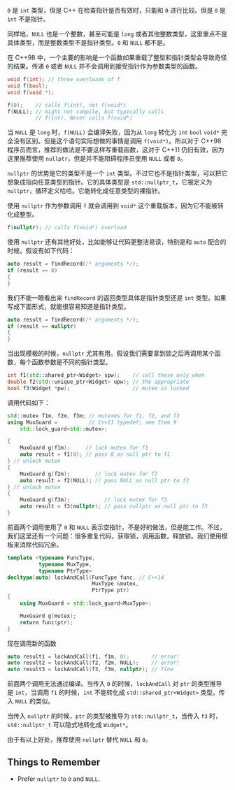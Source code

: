 `0` 是 `int` 类型，但是 C++ 在检查指针是否有效时，只能和 `0` 进行比较。但是 `0` 是 `int` 不是指针。

同样地，`NULL` 也是一个整数，甚至可能是 `long` 或者其他整数类型，这里重点不是具体类型，而是整数类型不是指针类型。`0` 和 `NULL` 都不是。

在 C++98 中，一个主要的影响是一个函数如果重载了整型和指针类型会导致奇怪的结果。传递 `0` 或者 `NULL` 并不会调用到接受指针作为参数类型的函数。
```cpp
void f(int); // three overloads of f
void f(bool);
void f(void *);

f(0);    // calls f(int), not f(void*)
f(NULL); // might not compile, but typically calls
         // f(int). Never calls f(void*)
```

当 `NULL` 是 `long` 时，`f(NULL)` 会编译失败，因为从 `long` 转化为 `int` `bool` `void*` 完全没有区别。但是这个语句实际想做的事情是调用 `f(void*)`。所以对于 C++98 程序员而言，推荐的做法是不要这样写重载函数，这对于 C++11 仍旧有效，因为这里推荐使用 `nullptr`，但是并不能阻碍程序员使用 `NULL` 或者 `0`。

`nullptr` 的优势是它的类型不是一个 `int` 类型。不过它也不是指针类型，可以把它想象成指向任意类型的指针。它的具体类型是 `std::nullptr_t`，它被定义为 `nullptr`，循环定义哈哈。它能转化成任意类型的裸指针。

使用 `nullptr` 作为参数调用 `f` 就会调用到 `void*` 这个重载版本，因为它不能被转化成整型。
```cpp
f(nullptr); // calls f(void*) overload
```

使用 `nullptr` 还有其他好处，比如能够让代码更整洁易读，特别是和 `auto` 配合的时候。假设有如下代码：
```cpp
auto result = findRecord(/* arguments */);
if (result == 0)
{
}
```

我们不能一眼看出来 `findRecord` 的返回类型具体是指针类型还是 `int` 类型。如果写成下面形式，就能很容易知道是指针类型。
```cpp
auto result = findRecord(/* arguments */);
if (result == nullptr)
{
}
```

当出现模板的时候，`nullptr` 尤其有用。假设我们需要拿到锁之后再调用某个函数，每个函数参数是不同的指针类型。
```cpp
int f1(std::shared_ptr<Widget> spw);    // call these only when
double f2(std::unique_ptr<Widget> upw); // the appropriate
bool f3(Widget *pw);                    // mutex is locked
```

调用代码如下：
```cpp
std::mutex f1m, f2m, f3m; // mutexes for f1, f2, and f3
using MuxGuard =          // C++11 typedef; see Item 9
    std::lock_guard<std::mutex>;

{
    MuxGuard g(f1m);     // lock mutex for f1
    auto result = f1(0); // pass 0 as null ptr to f1
} // unlock mutex
{
    MuxGuard g(f2m);        // lock mutex for f2
    auto result = f2(NULL); // pass NULL as null ptr to f2
} // unlock mutex
{
    MuxGuard g(f3m);           // lock mutex for f3
    auto result = f3(nullptr); // pass nullptr as null ptr to f3
}
```

前面两个调用使用了 `0` 和 `NULL` 表示空指针，不是好的做法，但是能工作。不过，我们这里还有一个问题：很多重复代码，获取锁，调用函数，释放锁。我们使用模板来消除代码冗余。
```cpp
template <typename FuncType,
          typename MuxType,
          typename PtrType>
decltype(auto) lockAndCall(FuncType func, // C++14
                           MuxType &mutex,
                           PtrType ptr)
{
    using MuxGuard = std::lock_guard<MuxType>;

    MuxGuard g(mutex);
    return func(ptr);
}
```

现在调用新的函数
```cpp
auto result1 = lockAndCall(f1, f1m, 0);       // error!
auto result2 = lockAndCall(f2, f2m, NULL);    // error!
auto result3 = lockAndCall(f3, f3m, nullptr); // fine
```

前面两个调用无法通过编译。当传入 `0` 的时候，`lockAndCall` 对 `ptr` 的类型推导是 `int`，当调用 `f1` 的时候，`int` 不能转化成 `std::shared_ptr<Widget>` 类型。传入 `NULL` 的类似。

当传入 `nullptr` 的时候，`ptr` 的类型被推导为 `std::nullptr_t`，当传入 `f3` 时，`std::nullptr_t` 可以隐式地转化成 `Widget*`。

由于有以上好处，推荐使用 `nullptr` 替代 `NULL` 和 `0`。

## Things to Remember
* Prefer `nullptr` to `0` and `NULL`.
